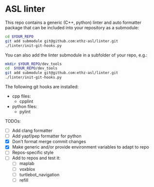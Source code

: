 # ASL linter

This repo contains a generic (C++, python) linter and auto formatter package that can be included into your repository as a submodule:
```bash
cd $YOUR_REPO
git add submodule git@github.com:ethz-asl/linter.git
./linter/init-git-hooks.py
```

You can also add the linter submodule in a subfolder of your repo, e.g.:
```bash
mkdir $YOUR_REPO/dev_tools
cd  $YOUR_REPO/dev_tools
git add submodule git@github.com:ethz-asl/linter.git
./linter/init-git-hooks.py
```

The following git hooks are installed:
 * cpp files:
   * cpplint
 * python files:
   * pylint

TODOs:
 - [ ] Add clang formatter
 - [ ] Add yapf/pep formatter for python
 - [x] Don't format merge commit changes
 - [x] Make generic and/or provide environment variables to adapt to repo
 - [ ] Repos-specific style
 - [ ] Add to repos and test it:
   - [ ] maplab
   - [ ] voxblox
   - [ ] turtlebot_navigation
   - [ ] refill
